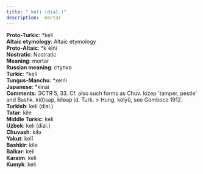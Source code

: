 ```yaml
---
title: " keli (dial.)"
description:  mortar
---
```


<strong>Proto-Turkic</strong>:  *kẹli<br>
<strong>Altaic etymology</strong>:  Altaic etymology<br>
<strong> Proto-Altaic</strong>:  *k`èlńí<br>
<strong>Nostratic</strong>:  Nostratic<br>
<strong>Meaning</strong>:  mortar<br>
<strong>Russian meaning</strong>:  ступка<br>
<strong>Turkic</strong>:  *kẹli<br>
<strong>Tungus-Manchu</strong>:  *xelńi<br>
<strong>Japanese</strong>:  *kìnái<br>
<strong>Comments</strong>:  ЭСТЯ 5, 33. Cf. also such forms as Chuv. kiźep 'tamper, pestle' and Bashk. ki(l)sap, kilɵap id. Turk. > Hung. kölyű, see Gombocz 1912.<br>
<strong>Turkish</strong>:  keli (dial.)<br>
<strong>Tatar</strong>:  kile<br>
<strong>Middle Turkic</strong>:  keli<br>
<strong>Uzbek</strong>:  keli (dial.)<br>
<strong>Chuvash</strong>:  kilǝ<br>
<strong>Yakut</strong>:  kelī<br>
<strong>Bashkir</strong>:  kile<br>
<strong>Balkar</strong>:  keli<br>
<strong>Karaim</strong>:  keli<br>
<strong>Kumyk</strong>:  keli<br>


